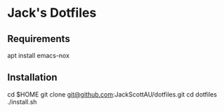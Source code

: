 # Jack's Dotfiles

## Requirements

apt install emacs-nox

## Installation

cd $HOME
git clone git@github.com:JackScottAU/dotfiles.git
cd dotfiles
./install.sh
